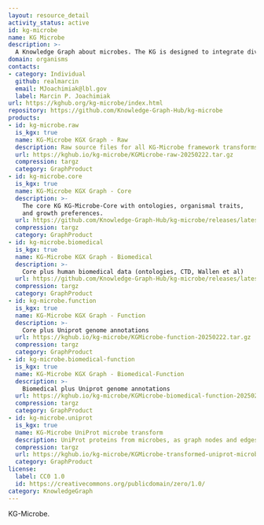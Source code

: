 ```yaml
---
layout: resource_detail
activity_status: active
id: kg-microbe
name: KG Microbe
description: >-
  A Knowledge Graph about microbes. The KG is designed to integrate diverse knowledge about microbes from a variety of structured and unstructured sources.
domain: organisms
contacts:
- category: Individual
  github: realmarcin
  email: MJoachimiak@lbl.gov
  label: Marcin P. Joachimiak
url: https://kghub.org/kg-microbe/index.html
repository: https://github.com/Knowledge-Graph-Hub/kg-microbe
products:
- id: kg-microbe.raw
  is_kgx: true
  name: KG-Microbe KGX Graph - Raw
  description: Raw source files for all KG-Microbe framework transforms (all 4 KGs)
  url: https://kghub.io/kg-microbe/KGMicrobe-raw-20250222.tar.gz
  compression: targz
  category: GraphProduct
- id: kg-microbe.core
  is_kgx: true
  name: KG-Microbe KGX Graph - Core
  description: >-
    The core KG KG-Microbe-Core with ontologies, organismal traits,
    and growth preferences.
  url: https://github.com/Knowledge-Graph-Hub/kg-microbe/releases/latest
  compression: targz
  category: GraphProduct
- id: kg-microbe.biomedical
  is_kgx: true
  name: KG-Microbe KGX Graph - Biomedical
  description: >-
    Core plus human biomedical data (ontologies, CTD, Wallen et al)
  url: https://github.com/Knowledge-Graph-Hub/kg-microbe/releases/latest
  compression: targz
  category: GraphProduct
- id: kg-microbe.function
  is_kgx: true
  name: KG-Microbe KGX Graph - Function
  description: >-
    Core plus Uniprot genome annotations
  url: https://kghub.io/kg-microbe/KGMicrobe-function-20250222.tar.gz
  compression: targz
  category: GraphProduct
- id: kg-microbe.biomedical-function
  is_kgx: true
  name: KG-Microbe KGX Graph - Biomedical-Function
  description: >-
    Biomedical plus Uniprot genome annotations
  url: https://kghub.io/kg-microbe/KGMicrobe-biomedical-function-20250222.tar.gz
  compression: targz
  category: GraphProduct
- id: kg-microbe.uniprot
  is_kgx: true
  name: KG-Microbe UniProt microbe transform
  description: UniProt proteins from microbes, as graph nodes and edges
  compression: targz
  url: https://kghub.io/kg-microbe/KGMicrobe-transformed-uniprot-microbes-20240924.tar.gz
  category: GraphProduct
license:
  label: CC0 1.0
  id: https://creativecommons.org/publicdomain/zero/1.0/
category: KnowledgeGraph
---
```


KG-Microbe.
